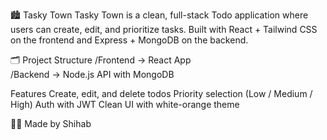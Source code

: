 🏙️ Tasky Town
Tasky Town is a clean, full-stack Todo application where users can create, edit, and prioritize tasks. Built with React + Tailwind CSS on the frontend and Express + MongoDB on the backend.

🗂️ Project Structure
/Frontend   → React App  
/Backend    → Node.js API with MongoDB

 Features
Create, edit, and delete todos
Priority selection (Low / Medium / High)
Auth with JWT
Clean UI with white-orange theme

👨‍💻 Made by Shihab
